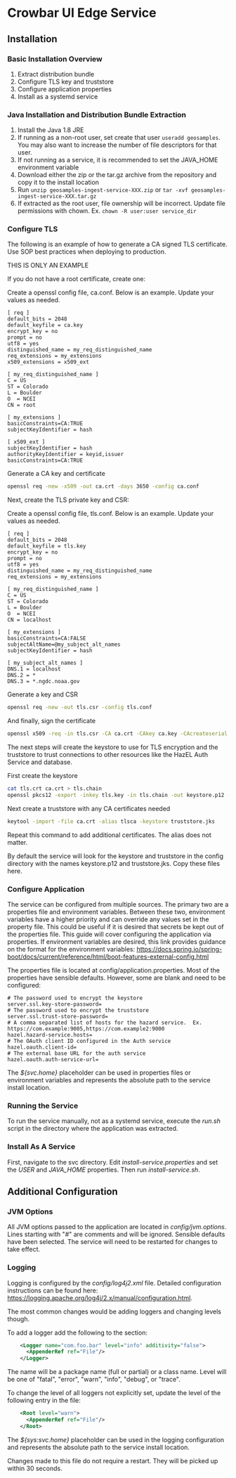 # Crowbar UI Edge Service

## Installation
### Basic Installation Overview
1. Extract distribution bundle
1. Configure TLS key and truststore
1. Configure application properties
1. Install as a systemd service

### Java Installation and Distribution Bundle Extraction

1. Install the Java 1.8 JRE
1. If running as a non-root user, set create that user ```useradd geosamples```. You may also want to increase the number of file descriptors for that user.
1. If not running as a service, it is recommended to set the JAVA_HOME environment variable
1. Download either the zip or the tar.gz archive from the repository and copy it to the install location
1. Run ```unzip geosamples-ingest-service-XXX.zip``` or ```tar -xvf geosamples-ingest-service-XXX.tar.gz```
1. If extracted as the root user, file ownership will be incorrect. Update file permissions with chown.  Ex. ```chown -R user:user service_dir```


### Configure TLS

The following is an example of how to generate a CA signed TLS certificate.  Use SOP best practices when deploying to production.

THIS IS ONLY AN EXAMPLE

If you do not have a root certificate, create one:

Create a openssl config file, ca.conf.  Below is an example.  Update your values as needed.
```
[ req ]
default_bits = 2048
default_keyfile = ca.key
encrypt_key = no
prompt = no
utf8 = yes
distinguished_name = my_req_distinguished_name
req_extensions = my_extensions
x509_extensions = x509_ext

[ my_req_distinguished_name ]
C = US
ST = Colorado
L = Boulder
O  = NCEI
CN = root

[ my_extensions ]
basicConstraints=CA:TRUE
subjectKeyIdentifier = hash

[ x509_ext ]
subjectKeyIdentifier = hash
authorityKeyIdentifier = keyid,issuer
basicConstraints=CA:TRUE

```

Generate a CA key and certificate
```bash
openssl req -new -x509 -out ca.crt -days 3650 -config ca.conf
```

Next, create the TLS private key and CSR:


Create a openssl config file, tls.conf.  Below is an example.  Update your values as needed.
```
[ req ]
default_bits = 2048
default_keyfile = tls.key
encrypt_key = no
prompt = no
utf8 = yes
distinguished_name = my_req_distinguished_name
req_extensions = my_extensions

[ my_req_distinguished_name ]
C = US
ST = Colorado
L = Boulder
O  = NCEI
CN = localhost

[ my_extensions ]
basicConstraints=CA:FALSE
subjectAltName=@my_subject_alt_names
subjectKeyIdentifier = hash

[ my_subject_alt_names ]
DNS.1 = localhost
DNS.2 = *
DNS.3 = *.ngdc.noaa.gov
```

Generate a key and CSR
```bash
openssl req -new -out tls.csr -config tls.conf
```

And finally, sign the certificate
```bash
openssl x509 -req -in tls.csr -CA ca.crt -CAkey ca.key -CAcreateserial -out tls.crt -days 365
```

The next steps will create the keystore to use for TLS encryption and the truststore to trust connections to other resources like the
HazEL Auth Service and database.

First create the keystore
```bash
cat tls.crt ca.crt > tls.chain
openssl pkcs12 -export -inkey tls.key -in tls.chain -out keystore.p12 -name tls
```

Next create a truststore with any CA certificates needed
```bash
keytool -import -file ca.crt -alias tlsca -keystore truststore.jks
```
Repeat this command to add additional certificates.  The alias does not matter.

By default the service will look for the keystore and truststore in the config directory with the names keystore.p12 and truststore.jks.  Copy these files
here.


### Configure Application
The service can be configured from multiple sources.  The primary two are a properties file and environment variables.  Between these two, environment variables 
have a higher priority and can override any values set in the property file.  This could be useful if it is desired that secrets be kept out of the
properties file.  This guide will cover configuring the application via properties.  If environment variables are desired, this link provides guidance on the
format for the environment variables: https://docs.spring.io/spring-boot/docs/current/reference/html/boot-features-external-config.html


The properties file is located at config/application.properties.  Most of the properties have sensible defaults.  However, some are blank and need to be 
configured:
```properties
# The password used to encrypt the keystore
server.ssl.key-store-password=
# The password used to encrypt the truststore
server.ssl.trust-store-password=
# A comma separated list of hosts for the hazard service.  Ex. https://com.example:9005,https://com.example2:9000
hazel.hazard-service.hosts=
# The OAuth client ID configured in the Auth service
hazel.oauth.client-id=
# The external base URL for the auth service
hazel.oauth.auth-service-url=
```

The _${svc.home}_ placeholder can be used in properties files or environment variables and represents the absolute path to the service install location.


### Running the Service

To run the service manually, not as a systemd service, execute the _run.sh_ script in the directory where the application was extracted.


### Install As A Service

First, navigate to the svc directory.  Edit _install-service.properties_ and set the _USER_ and _JAVA_HOME_ properties.  Then run _install-service.sh_.

## Additional Configuration
### JVM Options
All JVM options passed to the application are located in _config/jvm.options_.  Lines starting with "#" are comments and will be ignored.
Sensible defaults have been selected.  The service will need to be restarted for changes to take effect.

### Logging
Logging is configured by the _config/log4j2.xml_ file.  Detailed configuration instructions can be found here: https://logging.apache.org/log4j/2.x/manual/configuration.html.

The most common changes would be adding loggers and changing levels though. 

To add a logger add the following to the _<Loggers>_ section:
```xml
    <Logger name="com.foo.bar" level="info" additivity="false">
      <AppenderRef ref="File"/>
    </Logger>
```
The name will be a package name (full or partial) or a class name.  Level will be one of "fatal", "error", "warn", "info", "debug", or "trace".

To change the level of all loggers not explicitly set, update the level of the following entry in the file:
```xml
    <Root level="warn">
      <AppenderRef ref="File"/>
    </Root>
``` 

The _${sys:svc.home}_ placeholder can be used in the logging configuration and represents the absolute path to the service install location.

Changes made to this file do not require a restart.  They will be picked up within 30 seconds.